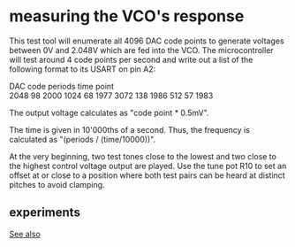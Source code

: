 # measuring the VCO's response

This test tool will enumerate all 4096 DAC code points to generate voltages
between 0V and 2.048V which are fed into the VCO. The microcontroller will
test around 4 code points per second and write out a list of the following
format to its USART on pin A2:

DAC code  periods     time
point       
2048         98       2000
1024         68       1977
3072        138       1986
 512         57       1983


The output voltage calculates as "code point * 0.5mV".

The time is given in 10'000ths of a second. Thus, the frequency is calculated
as "(periods / (time/10000))".

At the very beginning, two test tones close to the lowest and two close to the
highest control voltage output are played. Use the tune pot R10 to set an
offset at or close to a position where both test pairs can be heard at distinct
pitches to avoid clamping.

## experiments

[See also](experiments/20190525_1v_per_oct_response/README.md)
